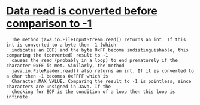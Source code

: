 # [Data read is converted before comparison to -1](https://spotbugs.readthedocs.io/en/latest/bugDescriptions.html#EOS_BAD_END_OF_STREAM_CHECK)

      The method java.io.FileInputStream.read() returns an int. If this int is converted to a byte then -1 (which
      indicates an EOF) and the byte 0xFF become indistinguishable, this comparing the (converted) result to -1
      causes the read (probably in a loop) to end prematurely if the character 0xFF is met. Similarly, the method
      java.io.FileReader.read() also returns an int. If it is converted to a char then -1 becomes 0xFFFF which is
      Character.MAX_VALUE. Comparing the result to -1 is pointless, since characters are unsigned in Java. If the
      checking for EOF is the condition of a loop then this loop is infinite.